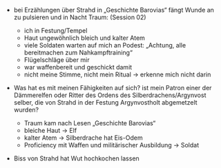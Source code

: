
- bei Erzählungen über Strahd in „Geschichte Barovias“ fängt Wunde an zu pulsieren und in Nacht Traum: (Session 02)  
  - ich in Festung/Tempel  
  - Haut ungewöhnlich bleich und kalter Atem  
  - viele Soldaten warten auf mich an Podest: „Achtung, alle bereitmachen zum Nahkampftraining“  
  - Flügelschläge über mir  
  - war waffenbereit und geschickt damit  
  - nicht meine Stimme, nicht mein Ritual → erkenne mich nicht darin  

- Was hat es mit meinen Fähigkeiten auf sich? ist mein Patron einer der Dämmerelfen oder Ritter des Ordens des Silberdrachens/Argynvost selber, die von Strahd in der Festung Argynvostholt abgemetzelt wurden?  
  - Traum kam nach Lesen „Geschichte Barovias“  
  - bleiche Haut → Elf  
  - kalter Atem → Silberdrache hat Eis-Odem  
  - Proficiency mit Waffen und militärischer Ausbildung → Soldat  

- Biss von Strahd hat Wut hochkochen lassen
